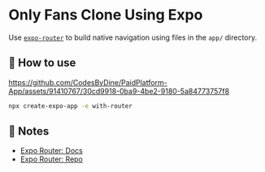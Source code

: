 # Only Fans Clone Using Expo

Use [`expo-router`](https://expo.github.io/router) to build native navigation using files in the `app/` directory.

## 🚀 How to use

https://github.com/CodesByDine/PaidPlatform-App/assets/91410767/30cd9918-0ba9-4be2-9180-5a84773757f8



```sh
npx create-expo-app -e with-router
```

## 📝 Notes

- [Expo Router: Docs](https://expo.github.io/router)
- [Expo Router: Repo](https://github.com/expo/router)
